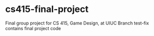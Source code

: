 # cs415-final-project
Final group project for CS 415, Game Design, at UIUC
Branch test-fix contains final project code
